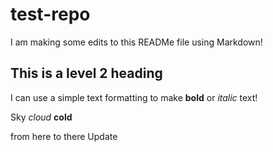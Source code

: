# test-repo

I am making some edits to this READMe file using Markdown!

## This is a level 2 heading
I can use a simple text formatting to make **bold** or *italic* text!

Sky *cloud* **cold**

from here to there
Update
